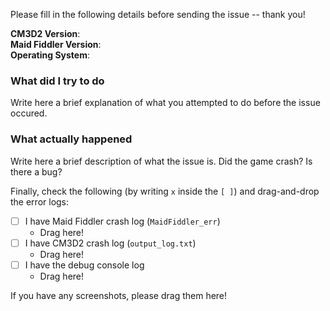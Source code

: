 Please fill in the following details before sending the issue -- thank you!

**CM3D2 Version**:  
**Maid Fiddler Version**:  
**Operating System**:  

### What did I try to do

Write here a brief explanation of what you attempted to do before the issue occured.

### What actually happened

Write here a brief description of what the issue is. Did the game crash? Is there a bug?


Finally, check the following (by writing `x` inside the `[ ]`) and drag-and-drop the error logs:

- [ ] I have Maid Fiddler crash log (`MaidFiddler_err`)
    * Drag here!
- [ ] I have CM3D2 crash log (`output_log.txt`)
    * Drag here!
- [ ] I have the debug console log
    * Drag here!


If you have any screenshots, please drag them here!
